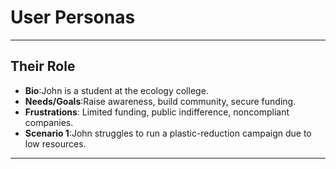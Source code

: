# User Personas

<!-- some introduction -->

---

<!-- a persona -->

## Their Role

- **Bio**:John is a student at the ecology college.
- **Needs/Goals**:Raise awareness, build community, secure funding.
- **Frustrations**: Limited funding, public indifference, noncompliant
  companies.
- **Scenario 1**:John struggles to run a plastic-reduction campaign due to low
  resources.

---

<!-- more personas ... -->
